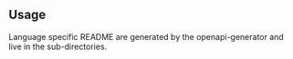 ## Usage

Language specific README are generated by the openapi-generator and live in the sub-directories.
